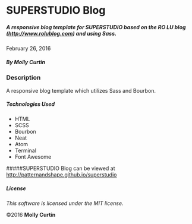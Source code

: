 # SUPERSTUDIO Blog

##### A responsive blog template for SUPERSTUDIO based on the RO LU blog (http://www.rolublog.com) and using Sass.

February 26, 2016

##### By Molly Curtin

### Description

A responsive blog template which utilizes Sass and Bourbon.


##### Technologies Used

* HTML
* SCSS
* Bourbon
* Neat
* Atom
* Terminal
* Font Awesome

#####SUPERSTUDIO Blog can be viewed at http://patternandshape.github.io/superstudio

##### License

*This software is licensed under the MIT license.*

&copy;2016 **Molly Curtin**
